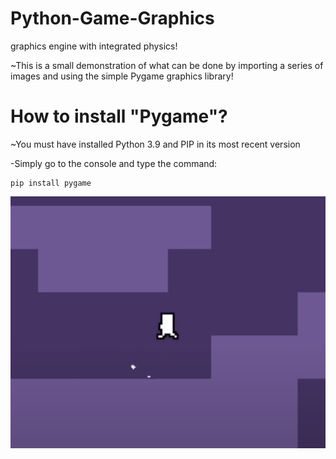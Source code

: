 # Python-Game-Graphics
graphics engine with integrated physics!

~This is a small demonstration of what can be done by importing a series of images and using the simple Pygame graphics library!

# How to install "Pygame"?
~You must have installed Python 3.9 and PIP in its most recent version

-Simply go to the console and type the command:
```
pip install pygame
```
![alt text](https://raw.githubusercontent.com/Noodle-Dev/Python-Game-Graphics/main/Demostrarion/GameDemo.png)

